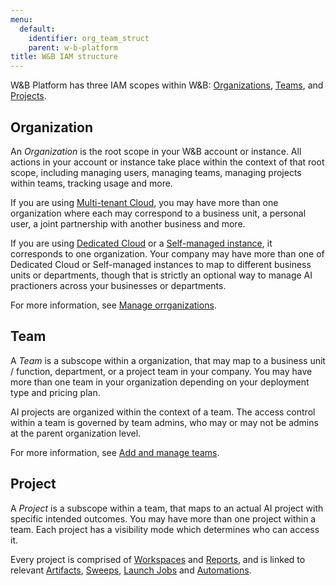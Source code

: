 ```yaml
---
menu:
  default:
    identifier: org_team_struct
    parent: w-b-platform
title: W&B IAM structure
---
```


W&B Platform has three IAM scopes within W&B: [Organizations](#organization), [Teams](#team), and [Projects](#project).

## Organization

An *Organization* is the root scope in your W&B account or instance. All actions in your account or instance take place within the context of that root scope, including managing users, managing teams, managing projects within teams, tracking usage and more.

If you are using [Multi-tenant Cloud](../hosting-options/saas_cloud.md), you may have more than one organization where each may correspond to a business unit, a personal user, a joint partnership with another business and more.

If you are using [Dedicated Cloud](../hosting-options/dedicated_cloud.md) or a [Self-managed instance](../hosting-options/self-managed.md), it corresponds to one organization. Your company may have more than one of Dedicated Cloud or Self-managed instances to map to different business units or departments, though that is strictly an optional way to manage AI practioners across your businesses or departments.

For more information, see [Manage orrganizations](./manage-organization.md).

## Team

A *Team* is a subscope within a organization, that may map to a business unit / function, department, or a project team in your company. You may have more than one team in your organization depending on your deployment type and pricing plan.

AI projects are organized within the context of a team. The access control within a team is governed by team admins, who may or may not be admins at the parent organization level.

For more information, see [Add and manage teams](./manage-organization.md#add-and-manage-teams).

## Project

A *Project* is a subscope within a team, that maps to an actual AI project with specific intended outcomes. You may have more than one project within a team. Each project has a visibility mode which determines who can access it.


Every project is comprised of [Workspaces](../../track/workspaces.md) and [Reports](../../reports/intro.md), and is linked to relevant [Artifacts](../../artifacts/intro.md), [Sweeps](../../sweeps/intro.md), [Launch Jobs](../../launch/intro.md) and [Automations](../../artifacts/project-scoped-automations.md).